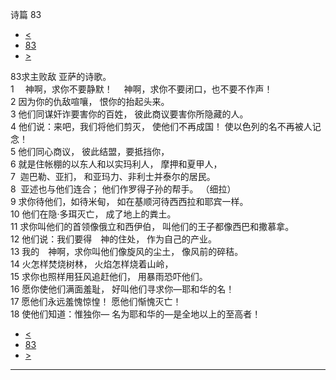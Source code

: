 ﻿





 诗篇 83




* [<](bible/PSA082.md)
* [83](bible/PSA.md)
* [>](bible/PSA084.md)



 
83求主败敌 亚萨的诗歌。  
1 　神啊，求你不要静默！ 　神啊，求你不要闭口，也不要不作声！  
2 因为你的仇敌喧嚷， 恨你的抬起头来。  
3 他们同谋奸诈要害你的百姓， 彼此商议要害你所隐藏的人。  
4 他们说：来吧，我们将他们剪灭， 使他们不再成国！ 使以色列的名不再被人记念！  
5 他们同心商议， 彼此结盟，要抵挡你，  
6 就是住帐棚的以东人和以实玛利人， 摩押和夏甲人，  
7  迦巴勒、亚扪， 和亚玛力、非利士并泰尔的居民。  
8  亚述也与他们连合； 他们作罗得子孙的帮手。 （细拉）   
9 求你待他们，如待米甸， 如在基顺河待西西拉和耶宾一样。  
10 他们在隐·多珥灭亡， 成了地上的粪土。  
11 求你叫他们的首领像俄立和西伊伯， 叫他们的王子都像西巴和撒慕拿。  
12 他们说：我们要得　神的住处， 作为自己的产业。     
13 我的　神啊，求你叫他们像旋风的尘土， 像风前的碎秸。  
14 火怎样焚烧树林， 火焰怎样烧着山岭，  
15 求你也照样用狂风追赶他们， 用暴雨恐吓他们。  
16 愿你使他们满面羞耻， 好叫他们寻求你—耶和华的名！  
17 愿他们永远羞愧惊惶！ 愿他们惭愧灭亡！  
18 使他们知道：惟独你— 名为耶和华的—是全地以上的至高者！ 
* [<](bible/PSA082.md)
* [83](bible/PSA.md)
* [>](bible/PSA084.md)





---









